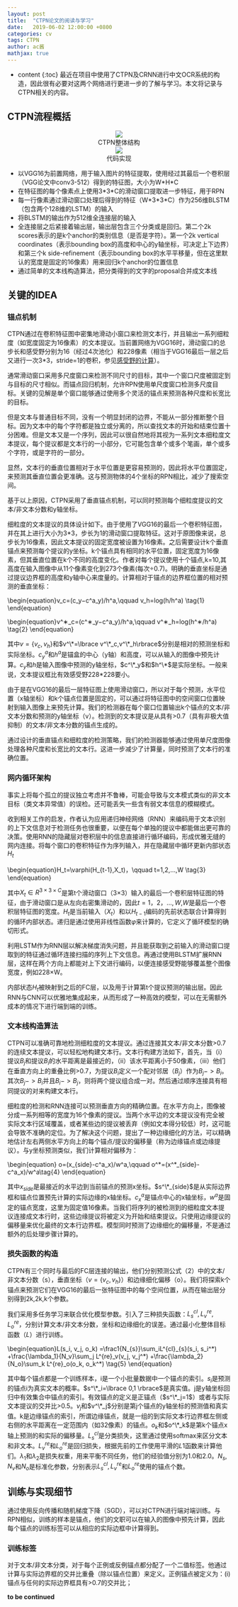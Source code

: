 ```yaml
---
layout: post
title:  "CTPN论文的阅读与学习"
date:   2019-06-02 12:00:00 +0800
categories: cv
tags: CTPN
author: ac酱
mathjax: true
---
```


* content
{:toc}
最近在项目中使用了CTPN及CRNN进行中文OCR系统的构造，因此很有必要对这两个网络进行更进一步的了解与学习。本文将记录与CTPN相关的内容。



## CTPN流程概括

<center>
<img src="https://raw.githubusercontent.com/changwh/changwh.github.io/master/_posts/res/2019-06-02-ctpn-paper-reading/architecture.jpg" />
<div>CTPN整体结构</div>
</center>

<center>
<img src="https://raw.githubusercontent.com/changwh/changwh.github.io/master/_posts/res/2019-06-02-ctpn-paper-reading/model_code.jpg" />
<div>代码实现</div>
</center>


* 以VGG16为前置网络，用于输入图片的特征提取，使用经过其最后一个卷积层（VGG论文中conv3-512）得到的特征图，大小为W\*H\*C
* 在特征图的每个像素点上使用3\*3\*C的滑动窗口提取进一步特征，用于RPN
* 每一行像素通过滑动窗口处理后得到的特征（W\*3\*3\*C）作为256维BLSTM（包含两个128维的LSTM）的输入
* 将BLSTM的输出作为512维全连接层的输入
* 全连接层之后紧接着输出层，输出层包含三个分类或是回归。第二个2k scores表示的是k个anchor的类别信息（是否是字符）。第一个2k vertical coordinates（表示bounding box的高度和中心的y轴坐标，可决定上下边界）和第三个k side-refinement（表示bounding box的水平平移量，但在这里默认的宽度是固定的16像素）用来回归k个anchor的位置信息
* 通过简单的文本线构造算法，把分类得到的文字的proposal合并成文本线

## 关键的IDEA

### 锚点机制

CTPN通过在卷积特征图中密集地滑动小窗口来检测文本行，并且输出一系列细粒度（如宽度固定为16像素）的文本提议。当前置网络为VGG16时，滑动窗口的总步长和感受野分别为16（经过4次池化）和228像素（相当于VGG16最后一层之后又进行一次3\*3，stride=1的卷积，参见[感受野的计算](https://www.cnblogs.com/objectDetect/p/5947169.html)）。

通常滑动窗口采用多尺度窗口来检测不同尺寸的目标，其中一个窗口尺度被固定到与目标的尺寸相似。而锚点回归机制，允许RPN使用单尺度窗口检测多尺度目标。关键的见解是单个窗口能够通过使用多个灵活的锚点来预测各种尺度和长宽比的目标。

但是文本与普通目标不同，没有一个明显封闭的边界，不能从一部分推断整个目标。因为文本中的每个字符都是独立或分离的，所以查找文本的开始和结束位置十分困难。但是文本又是一个序列，因此可以很自然地将其视为一系列文本细粒度文本提议，每个提议都是文本行的一小部分，它可能包含单个或多个笔画，单个或多个字符，或是字符的一部分。

显然，文本行的垂直位置相对于水平位置是更容易预测的，因此将水平位置固定，来预测其垂直位置会更准确。这与预测物体的4个坐标的RPN相比，减少了搜索空间。

基于以上原因，CTPN采用了垂直锚点机制，可以同时预测每个细粒度提议的文本/非文本分数和y轴坐标。

细粒度的文本提议的具体设计如下。由于使用了VGG16的最后一个卷积特征图，并在其上进行大小为3\*3，步长为1的滑动窗口提取特征。这对于原图像来说，总步长为16像素，因此文本提议的固定宽度被设置为16像素。之后需要设计k个垂直锚点来预测每个提议的y坐标。k个锚点具有相同的水平位置，固定宽度为16像素，但其垂直位置在k个不同的高度变化。作者对每个提议使用十个锚点,k=10,其高度在输入图像中从11个像素变化到273个像素(每次÷0.7)。明确的垂直坐标是通过提议边界框的高度和y轴中心来度量的。计算相对于锚点的边界框位置的相对预测的垂直坐标：

\begin{equation}v_c=(c_y−c^a_y)/h^a,\qquad v_h=log(h/h^a) \tag{1} \end{equation}

\begin{equation}v^∗_c=(c^∗_y−c^a_y)/h^a,\qquad v^∗_h=log(h^∗/h^a) \tag{2} \end{equation}

其中$v=\lbrace v_c,v_h\rbrace$和$v^\*=\lbrace v^\*_c,v^\*_h\rbrace$分别是相对的预测坐标和实际坐标。$c^a_y$和$h^a$是锚盒的中心（y轴）和高度，可以从输入的图像中预先计算。$c_y$和$h$是输入图像中预测的y轴坐标，$c^\*_y$和$h^\*$是实际坐标。一般来说，文本提议框比有效感受野228\*228要小。

由于是在VGG16的最后一层特征图上使用滑动窗口，所以对于每个预测，水平位置（x轴坐标）和k个锚点位置是固定的，可以通过将特征图中的空间窗口位置映射到输入图像上来预先计算。我们的检测器在每个窗口位置输出k个锚点的文本/非文本分数和预测的y轴坐标（v）。检测到的文本提议是从具有>0.7（具有非极大值抑制）的文本/非文本分数的锚点生成的。

通过设计的垂直锚点和细粒度的检测策略，我们的检测器能够通过使用单尺度图像处理各种尺度和长宽比的文本行。这进一步减少了计算量，同时预测了文本行的准确位置。
### 网内循环架构

事实上将每个孤立的提议独立考虑并不鲁棒，可能会导致与文本模式类似的非文本目标（类文本异常值）的误检。还可能丢失一些含有弱文本信息的模糊模式。

收到相关工作的启发，作者认为应用递归神经网络（RNN）来编码用于文本识别的上下文信息对于检测任务也很重要，以便在每个单独的提议中都能做出更可靠的决策。使用RNN的隐藏层对卷积层中的信息直接进行循环编码，形成优雅无缝的网内连接。将每个窗口的卷积特征作为序列输入，并在隐藏层中循环更新内部状态$H_t$

\begin{equation}H_t=\varphi(H_{t-1},X_t)，\qquad t=1,2,...,W \tag{3} \end{equation}

其中$X_t \in R^{3×3×C}$是第t个滑动窗口（3×3）输入的最后一个卷积层特征图的特征，由于滑动窗口是从左向右密集滑动的，因此$t=1，2，...,W$,$W$是最后一个卷积层特征图的宽度。$H_t$是当前输入（$X_t$）和以$H_{t-1}$编码的先前状态联合计算得到的循环内部状态。递归是通过使用非线性函数$\varphi$来计算的，它定义了循环模型的确切形式。

利用LSTM作为RNN层以解决梯度消失问题，并且能获取到之前输入的滑动窗口提取到的特征通过循环连接扫描的序列上下文信息。再通过使用BLSTM扩展RNN层，这样在两个方向上都能对上下文进行编码，以便连接感受野能够覆盖整个图像宽度，例如228×W。

内部状态$H_t$被映射到之后的FC层，以及用于计算第t个提议预测的输出层。因此RNN与CNN可以优雅地集成起来，从而形成了一种高效的模型，可以在无需额外成本的情况下进行端到端的训练。

### 文本线构造算法

CTPN可以准确可靠地检测细粒度的文本提议。通过连接其文本/非文本分数>0.7的连续文本提议，可以轻松地构建文本行。文本行构建方法如下，首先，当（i）提议$B_j$和提议$B_i$的水平距离是最接近的，（ii）该水平距离小于50像素，（iii）他们在垂直方向上的重叠比例>0.7，为提议$B_i$定义一个配对邻居（$B_j$）作为$B_j->B_i$。其次$B_j->B_i$并且$B_i->B_j$，则将两个提议组合成一对。然后通过顺序连接具有相同提议的对来构建文本行。

细粒度的检测和RNN连接可以预测垂直方向的精确位置。在水平方向上，图像被分成一系列相等的宽度为16个像素的提议。当两个水平边的文本提议没有完全被实际文本行区域覆盖，或者某些边的提议被丢弃（例如文本得分较低）时，这可能会导致不准确的定位。为了解决这个问题，提出了一种边缘细化的方法，可以精确地估计左右两侧水平方向上的每个锚点/提议的偏移量（称为边缘锚点或边缘提议）。与y坐标预测类似，我们计算相对偏移为：

\begin{equation} o=(x_{side}-c^a_x)/w^a,\qquad o^\*=(x^\*_{side}-c^a_x)/w^a\tag{4} \end{equation}

其中$x_{side}$是最接近的水平边到当前锚点的预测x坐标。$s^\*_{side}$是从实际边界框和锚点位置预先计算的实际边缘的x轴坐标。$c^a_x$是锚点中心的x轴坐标，$w^a$是固定的锚点宽度，这里为固定值16像素。当我们将序列的被检测到的细粒度文本提议连接成文本行时，这些边缘提议将被定义为开始和结束提议。只使用边缘提议的偏移量来优化最终的文本行边界框。模型同时预测了边缘细化的偏移量，不是通过额外的后处理步骤计算的。

### 损失函数的构造

CTPN有三个同时与最后的FC层连接的输出，他们分别预测公式（2）中的文本/非文本分数（s），垂直坐标（$v=\lbrace v_c,v_h\rbrace$）和边缘细化偏移（o）。我们将探索k个锚点来预测它们在VGG16的最后一张特征图中的每个空间位置，从而在输出层分别得到2k,2k,k个参数。

我们采用多任务学习来联合优化模型参数。引入了三种损失函数：$L^{cl}_s,L^{re}_v,L^{re}_o$，分别计算文本/非文本分数，坐标和边缘细化的误差。通过最小化整体目标函数（$L$）进行训练。

\begin{equation}L(s_i, v_j, o_k) =\frac1{N_{s}}\sum_iL^{cl}_{s}(s_i, s_i^\*) +\frac{\lambda_1}{N_v}\sum_j L^{re}_v(v_j, v_j^\*) +\frac{\lambda_2}{N_o}\sum_k L^{re}_o(o_k, o_k^\*) \tag{5} \end{equation}

其中每个锚点都是一个训练样本，i是一个小批量数据中一个锚点的索引。$s_i$是预测的锚点i为真实文本的概率。$s^\*_i=\lbrace 0,1 \rbrace$是真实值。j是y轴坐标回归中有效集合中锚点的索引。有效锚点的定义是正锚点（$s^\*_j=1$）或者与实际文本提议的交并比>0.5。$v_j$和$v^\*_j$分别是第j个锚点的y轴坐标的预测值和真实值。k是边缘锚点的索引，所谓边缘锚点，就是一组的到实际文本行边界框左侧或右侧的水平距离在一定范围内（如32像素）的锚点。$o_k$和$o^\*_k$是第k个锚点x轴上预测的和实际的偏移量。$L^{cl}_s$是分类损失，这里通过使用softmax来区分文本和非文本。$L^{re}_v$和$L^{re}_o$是回归损失，根据先前的工作使用平滑的$L1$函数来计算他们。$\lambda_1$和$\lambda_2$是损失权重，用来平衡不同任务，他们的经验值分别为1.0和2.0。$N_s,N_v$和$N_o$是标准化参数，分别表示$L^{cl}_s,L^{re}_v$和$L^{re}_o$使用的锚点个数。

## 训练与实现细节

通过使用反向传播和随机梯度下降（SGD），可以对CTPN进行端对端训练。与RPN相似，训练的样本是锚点，他们的文职可以在输入的图像中预先计算，因此每个锚点的训练标签可以从相应的实际边框中计算得到。

### 训练标签

对于文本/非文本分类，对于每个正例或反例锚点都分配了一个二值标签。他通过计算与实际边界框的交并比重叠（除以锚点位置）来定义。正例锚点被定义为：(i)锚点与任何的实际边界框具有>0.7的交并比；



**to be continued**
